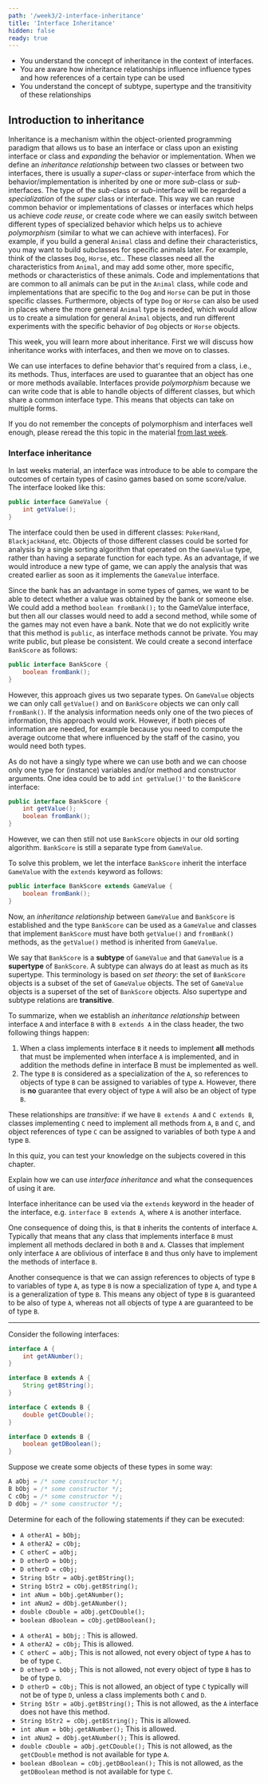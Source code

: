 ```yaml
---
path: '/week3/2-interface-inheritance'
title: 'Interface Inheritance'
hidden: false
ready: true
---
```


<text-box variant='learningObjectives' name='Learning Objectives'>

- You understand the concept of inheritance in the context of interfaces.
- You are aware how inheritance relationships influence influence types and how references of a certain type can be used
- You understand the concept of subtype, supertype and the transitivity of these relationships

</text-box>

## Introduction to inheritance

Inheritance is a mechanism within the object-oriented programming paradigm that allows us to base an interface or class upon an existing interface or class and
*expanding* the behavior or implementation. When we define an *inheritance relationship* between two classes or between two interfaces, there is usually
a *super*-class or *super*-interface from which the behavior/implementation is inherited by one or more *sub*-class or *sub*-interfaces. The type of the
*sub*-class or *sub*-interface will be regarded a *specialization* of the *super* class or interface. This way we can reuse common behavior or implementations
of classes or interfaces which helps us achieve *code reuse*, or create code where we can easily switch between different types of specialized behavior
which helps us to achieve *polymorphism* (similar to what we can achieve with interfaces).
For example, if you build a general `Animal` class and define their characteristics, you may want to build subclasses for specific animals later. For example, think of the classes `Dog`, `Horse`, etc.. These classes need all the characteristics from `Animal`, and may add some other, more specific, methods or characteristics of these animals. Code and implementations that are common to all animals can be put in the `Animal` class, while code and implementations that are specific to the `Dog` and `Horse` can be put in
those specific classes. Furthermore, objects of type `Dog` or `Horse` can also be used in places where the more general `Animal` type is needed, which would allow us to create a simulation for general `Animal` objects, and run different experiments with the
specific behavior of `Dog` objects or `Horse` objects.

This week, you will learn more about inheritance. First we will discuss how inheritance works with interfaces, and then we move on to classes.

<text-box variant='hint' name='Recap on polymorphism and interfaces'>

We can use interfaces to define behavior that's required from a class, i.e., its methods. Thus, interfaces are used to guarantee that an object has one or more methods available. Interfaces provide *polymorphism* because we can write code that is able to handle objects of different classes, but which share a common interface type. This means that objects can take on multiple forms.

If you do not remember the concepts of polymorphism and interfaces well enough, please reread the this topic in the material [from last week](/week2/5-introduction-interfaces).

</text-box>

### Interface inheritance

In last weeks material, an interface was introduce to be able to compare the outcomes of certain types of casino games based on some score/value. The interface looked like this:

```java
public interface GameValue {
    int getValue();
}
```

The interface could then be used in different classes: `PokerHand`, `BlackjackHand`, etc. Objects of those different classes could be sorted for analysis by a single sorting
algorithm that operated on the `GameValue` type, rather than having a separate function for each type. As an advantage, if we would introduce a new type of game, we can
apply the analysis that was created earlier as soon as it implements the `GameValue` interface.

Since the bank has an advantage in some types of games, we want to be able to detect whether a value was obtained by the bank or someone else. We could add a method `boolean fromBank();` to the GameValue interface, but then all our classes would need to add a second method, while some of the games may not even have a bank. Note that we do not explicitly write that this method is `public`, as interface methods cannot be private. You may write public, but please be consistent.
We could create a second interface `BankScore` as follows:

```java
public interface BankScore {
    boolean fromBank();
}
```

However, this approach gives us two separate types. On `GameValue` objects we can only call `getValue()` and on `BankScore` objects we can only call `fromBank()`.
If the analysis information needs only one of the two pieces of information, this approach would work. However, if both pieces of information are needed, for
example because you need to compute the average outcome that where influenced by the staff of the casino, you would need both types.

As do not have a singly type where we can use both and we can choose only one type for (instance) variables and/or method and constructor arguments.
One idea could be to add `int getValue()'` to the `BankScore` interface:

```java
public interface BankScore {
    int getValue();
    boolean fromBank();
}
```

 However, we can then still not use `BankScore` objects in our old sorting algorithm. `BankScore` is still a separate type from `GameValue`.

To solve this problem, we let the interface `BankScore` inherit the interface `GameValue` with the `extends` keyword as follows:

```java
public interface BankScore extends GameValue {
    boolean fromBank();
}
```

Now, an *inheritance relationship* between `GameValue` and `BankScore` is established and the type `BankScore` can be used as a `GameValue`
and classes that implement `BankScore` must have both `getValue()` and `fromBank()` methods, as the `getValue()` method is inherited from
`GameValue`.

We say that `BankScore` is a **subtype** of `GameValue` and that `GameValue` is a **supertype** of `BankScore`. A subtype can always do at least as much as its supertype. This terminology is based on _set theory_: the set of `BankScore` objects is a subset of the set of `GameValue` objects. The set of `GameValue` objects is a superset of the set of `BankScore` objects. Also supertype and subtype relations are **transitive**.

To summarize, when we establish an *inheritance relationship* between interface `A` and interface `B` with `B extends A` in the class header, the two following things happen:

1. When a class implements interface `B` it needs to implement **all** methods that must be implemented when interface `A` is implemented, and in addition the methods define in interface B must be implemented as well.
2. The type `B` is considered as a specialization of the `A`, so references to objects of type `B` can be assigned to variables of type `A`. However, there is **no** guarantee that every object of type `A` will also be an object of type `B`.

These relationships are *transitive*: if we have `B extends A` and `C extends B`, classes implementing `C` need to implement all methods from `A`, `B` and `C`, and object references of type `C` can be assigned to variables of both type `A` and type `B`.

<Exercise title="Test your knowledge">

In this quiz, you can test your knowledge on the subjects covered in this chapter.

Explain how we can use *interface inheritance* and what the consequences of using it are.

<Solution>

Interface inheritance can be used via the `extends` keyword in the header of the interface, e.g. `interface B extends A`,
where `A` is another interface.

One consequence of doing this, is that `B` inherits the contents of interface `A`.
Typically that means that any class that implements interface `B` must implement all methods declared in both `B` and
`A`. Classes that implement only interface `A` are oblivious of interface `B` and thus only have to implement the
methods of interface `B`.

Another consequence is that we can assign references to objects of type `B` to variables of type `A`, as type `B` is
now a specialization of type `A`, and type `A` is a generalization of type `B`. This means any object of type `B` is
guaranteed to be also of type `A`, whereas not all objects of type `A` are guaranteed to be of type `B`.

</Solution>

---

Consider the following interfaces:

```java
interface A {
    int getANumber();
}

interface B extends A {
    String getBString();
}

interface C extends B {
    double getCDouble();
}

interface D extends B {
    boolean getDBoolean();
}
```

Suppose we create some objects of these types in some way:

```java
A aObj = /* some constructor */;
B bObj = /* some constructor */;
C cObj = /* some constructor */;
D dObj = /* some constructor */;
```

Determine for each of the following statements if they can be executed:

* `A otherA1 = bObj;`
* `A otherA2 = cObj;`
* `C otherC = aObj;`
* `D otherD = bObj;`
* `D otherD = cObj;`
* `String bStr = aObj.getBString();`
* `String bStr2 = cObj.getBString();`
* `int aNum = bObj.getANumber();`
* `int aNum2 = dObj.getANumber();`
* `double cDouble = aObj.getCDouble();`
* `boolean dBoolean = cObj.getDBoolean();`

<Solution>

* `A otherA1 = bObj;` : This is allowed.
* `A otherA2 = cObj;` This is allowed.
* `C otherC = aObj;` This is not allowed, not every object of type `A` has to be of type `C`.
* `D otherD = bObj;` This is not allowed, not every object of type `B` has to be of type `D`.
* `D otherD = cObj;` This is not allowed, an object of type `C` typically will not be of type `D`, unless a class implements both `C` and `D`.
* `String bStr = aObj.getBString();` This is not allowed, as the `A` interface does not have this method.
* `String bStr2 = cObj.getBString();` This is allowed.
* `int aNum = bObj.getANumber();` This is allowed.
* `int aNum2 = dObj.getANumber();` This is allowed.
* `double cDouble = aObj.getCDouble();` This is not allowed, as the `getCDouble` method is not available for type `A`.
* `boolean dBoolean = cObj.getDBoolean();` This is not allowed, as the `getDBoolean` method is not available for type `C`.

</Solution>

</Exercise>
